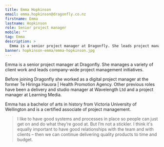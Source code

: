 ```yaml
---
title: Emma Hopkinson
email: emma.hopkinson@dragonfly.co.nz
firstname: Emma
lastname: Hopkinson
role: Senior project manager
mobile: ""
tag: Emma
description: >
  Emma is a senior project manager at Dragonfly. She leads project management initiatives as well as managing a variety of client work.
banner: hopkinson-emma/emma-hopkinson.jpg
---
```


Emma is a senior project manager at Dragonfly. She manages a variety of client work and leads company-wide project management initiatives.

<!--more-->

Before joining Dragonfly she worked as a digital project manager at the former Te Hiringa Hauora | Health Promotion Agency. Other previous roles have been a delivery and studio manager at Wavelength Ltd and a project manager at Learning Media.

Emma has a bachelor of arts in history from Victoria University of Wellington and is a certified associate of project management.

> I like to have good systems and processes in place so people can just get on and do what they’re good at. But I’m not a stickler. I think it's equally important to have good relationships with the team and with clients – then we can continue delivering quality products to time and budget.
